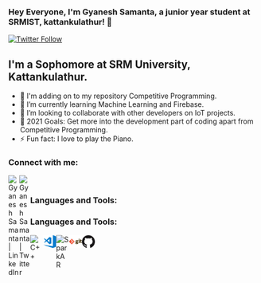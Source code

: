 ### Hey Everyone, I'm Gyanesh Samanta, a junior year student at SRMIST, kattankulathur! 👋

[![Twitter Follow](https://img.shields.io/twitter/follow/Samanta_Gyanesh?color=1DA1F2&logo=twitter&style=for-the-badge)](https://twitter.com/intent/follow?original_referer=https%3A%2F%2Fgithub.com%2FSamanta_Gyanesh&screen_name=Samanta_Gyanesh)

## I'm a Sophomore at SRM University, Kattankulathur.

- 🔭 I'm adding on to my repository Competitive Programming.
- 🌱 I’m currently learning Machine Learning and Firebase.
- 👯 I’m looking to collaborate with other developers on IoT projects.
- 🥅 2021 Goals: Get more into the development part of coding apart from Competitive Programming. 
- ⚡ Fun fact: I love to play the Piano.


### Connect with me:

[<img align="left" alt="Gyanesh Samanta | LinkedIn" width="22px" src="https://cdn.jsdelivr.net/npm/simple-icons@v3/icons/linkedin.svg" />][linkedin]
[<img align="left" alt="Gyanesh Samanta | Twitter" width="22px" src="https://cdn.jsdelivr.net/npm/simple-icons@v3/icons/twitter.svg" />][twitter]

<br />

### Languages and Tools:

### Languages and Tools:
<img align="left" alt="C++" width="26px" src="https://user-images.githubusercontent.com/52783096/123093435-51805c80-d449-11eb-9021-6f43a215dbf7.png" />
<img align="left" alt="Visual Studio Code" width="26px" src="https://raw.githubusercontent.com/github/explore/80688e429a7d4ef2fca1e82350fe8e3517d3494d/topics/visual-studio-code/visual-studio-code.png" />
<img align="left" alt="SparkAR" width="26px" src="https://user-images.githubusercontent.com/52783096/123094258-51cd2780-d44a-11eb-99b3-fd56e4bd738f.png"/>
<img align="left" alt="Git" width="26px" src="https://raw.githubusercontent.com/github/explore/80688e429a7d4ef2fca1e82350fe8e3517d3494d/topics/git/git.png" />
<img align="left" alt="GitHub" width="26px" src="https://raw.githubusercontent.com/github/explore/78df643247d429f6cc873026c0622819ad797942/topics/github/github.png" />

<br />
<br />

[twitter]: https://twitter.com/samanta_gyanesh
[linkedin]: https://www.linkedin.com/in/gyanesh-s-1a7a9b122/
